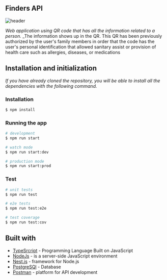 ## Finders API
![header](https://i.imgur.com/s7zzEgI.png)

_Web application using QR code that has all the information related to a person._
_The information shows up in the QR. This QR has been previously authorized by the user's family members in order that the code has the user's personal identification that allowed sanitary assist or provision of health care such as allergies, diseases, or medications

## Installation and initialization

_If you have already cloned the repository, you will be able to install all the dependencies with the following command._

### Installation

```bash
$ npm install
```

### Running the app

```bash
# development
$ npm run start

# watch mode
$ npm run start:dev

# production mode
$ npm run start:prod
```

### Test

```bash
# unit tests
$ npm run test

# e2e tests
$ npm run test:e2e

# test coverage
$ npm run test:cov
```
## Built with 

- [TypeSrcript](https://www.typescriptlang.org/) - Programming Language Built on JavaScript
- [NodeJs](https://https://nodejs.org/en//) - is a server-side JavaScript environment
- [Nest.js](https://nestjs.com/) - framework for Node.js
- [PostgreSQl](https://www.postgresql.org/) - Database
- [Postman](https://www.postman.com/) - platform for API development


